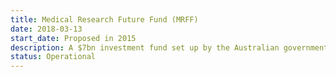 ```yaml
---
title: Medical Research Future Fund (MRFF)
date: 2018-03-13
start_date: Proposed in 2015
description: A $7bn investment fund set up by the Australian government using savings from the health department which funds medical R&D.
status: Operational
---
```


